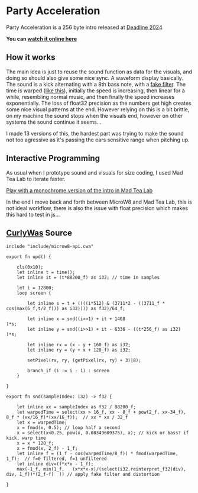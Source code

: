 # Party Acceleration

Party Acceleration is a 256 byte intro released at [Deadline 2024](https://www.demoparty.berlin/)

**You can [watch it online here](https://teadrinker.net/prods/party-acceleration/)**

## How it works

The main idea is just to reuse the sound function as data for the visuals, and doing so should also give some nice sync. A waveform display basically. The sound is a kick alternating with a 8th bass note, with a [fake filter](https://github.com/teadrinker/bytebeat-notes?tab=readme-ov-file#approximated-filtered-sawtooth). The time is warped ([like this](https://madtealab.com/#V=1&F=1&G=1&GX=40&GY=19&GS=0.045&f1=x+%3E+16+%3F+x+-+8+%2B+pow%282%2C+x-34%29+%3A+x+%2A+x+%2F+32)), initially the speed is increasing, then linear for a while, resembling normal music, and then finally the speed increases exponentially. The loss of float32 precision as the numbers get high creates some nice visual patterns at the end. However relying on this is a bit brittle, on my machine the sound stops when the visuals end, however on other systems the sound continue it seems...

I made 13 versions of this, the hardest part was trying to make the sound not too agressive as it's passing the ears sensitive range when pitching up.

## Interactive Programming

As usual when I prototype sound and visuals for size coding, I used Mad Tea Lab to iterate faster. 

[Play with a monochrome version of the intro in Mad Tea Lab](https://madtealab.com/#V=1&C=6&F=1&G=1&R=0&O=1&W=709&GW=655&GH=385&GX=160&GY=-120&GS=0.0076&EH=319&aMa=50&aS=1.53&aN=audioTime&bMa=50&bN=startAtTime&c=43&cMa=100&cI=1&cA=1&cS=0.79&cN=animToForceUpdate&d=3711&dMa=3711&dI=1&l=1408&lMa=1408&lI=1&m=6336&mMa=6336&mI=1&f1=clip%28snd%28%28%28x+%2B+startAtTime%29+%2A+88200%29%29%29&S=3&SLE=200&Expr=%0A%2F%2F+hacky+MicroW8+wrapper%2C+see+code+further+below%0A%0Adraw+%3D+%28%29+%3D%3E+%7B%0A%0A+var+latency+%3D+10500%2F44100++%2F%2F+hardcoded+latency+compensation+%28tweaked+on+windows%2Fchrome%29%0A%0A+if%28audioPos%28%29%29%0A++audioTime+%3D+max%280%2C+audioPos%28%29+-+latency%29+%0A%0A+var+t+%3D+audioTime+%2B+startAtTime%0A+plotSpace%28%29%0A+lin%280%2C0%2C+320%2C+0%29%0A+lin%280%2C0%2C++0%2C+240%29%0A+lin%280%2C240%2C+320%2C+240%29%0A+lin%28320%2C0%2C+320%2C+240%29%0A+upd%28t%29%0A%7D%0A%0Avar+fmod+%3D+%28x%2Ca%29+%3D%3E+x+%25+a+%0Avar+setPixel+%3D+%28x%2Cy%29+%3D%3E+%7B+if%28x%3E0%26%26x%3C320%26%26y%3E0%26%26y%3C240%29%7B+fill%28255%2C70%29%3B+point%28floor%28x%29%2Cfloor%28-y%29%29+%7D+%7D%0Avar+lin+%3D+%28x%2Cy%2Cx2%2Cy2%29+%3D%3E+%7B+line%28x%2C-y%2Cx2%2C-y2%29+%7D%0Avar+select+%3D+%28x%2Ca%2Cb%29+%3D%3E+x+%3F+a+%3A+b%0A%0A%0A%0A%0A%2F%2F+press+the+looping+play+button+on+the+functions+section%0A%0Aupd+%3D+%28t%29+%3D%3E+%7B%0A+++%0A+++var+it+%3D+t+%2A+88200%0A%0A+++for%28var+i+%3D+0%3B+i+%3C+12800%3B+i%2B%3D1%29+%7B%0A+++++let+s+%3D+t+%2B+%28%28i%2A512%29+%26+%28d%2A2+-+d%2Acos%28max%286%2Ct%2F2%29%29%29+%29%2F64+%0A+++++let+x+%3D+snd%28%28i%3E%3E1%29+%2B+it+%2B+l%29%2As%0A+++++let+y+%3D+snd%28%28i%3E%3E1%29+%2B+it+-+m+-+int%28t%2A256%29%29%2As+%0A+++++let+rx+%3D+x+-+y%0A+++++let+ry+%3D+y+%2B+x%0A+++++setPixel%28rx+%2B+160%2C+ry+%2B+120%29+++++%0A+++%7D+%0A%0A%7D%0A%0Asnd+%3D+%28sampleIndex+%29+%3D%3E+%7B%0A%0A++let+xx+%3D+sampleIndex+%2F+88200.0%3B%0A++let+warpedTime+%3D+select%28xx+%3E+16.0%2C+xx+-+8.0+%2B+pow%282.0%2C+xx-34.0%29%2C+xx+%2A+xx+%2F+32%29%3B++%0A++let+x+%3D+warpedTime%3B%0A++x+%3D+fmod%28x%2C+0.5%29%3B%0A++x+%3D+select%28x%3C0.25%2C+pow%28x%2C+0.08349609375%29%2C+x%29%3B+%2F%2F+kick+or+bass%0A++x+%3D+x+%2A+128.0%3B%0A++x+%3D+fmod%28x%2C+2.0%29+-+1.0%3B%0A%0A++%2F%2F+f%3D0+filtered%2C+f%3D1+unfiltered++%0A++let+f+%3D+%281.0+-+cos%28warpedTime%2F8.0%29%29+%2A+fmod%28warpedTime%2C+1.0%29%3B+%0A%0A++%2F%2F+apply+fake+filter+and+clip-distortion%0A++return+max%28-1.0%2C+min%281.0%2C+++%28x%2Ax%2Ax-x%29%2F%28f%2Ax%2Ax+-+1.0%29%2A%282.0-f%29++%29%29+%0A%0A%7D%0A)

In the end I move back and forth between MicroW8 and Mad Tea Lab, this is not ideal workflow, there is also the issue with float precision which makes this hard to test in js...

## [CurlyWas](https://github.com/exoticorn/curlywas) Source

	include "include/microw8-api.cwa"

	export fn upd() {

		cls(0x10);
		let inline t = time();
		let inline it = (t*88200_f) as i32; // time in samples

		let i = 12800;
		loop screen {

			let inline s = t + ((((i*512) & (3711*2 - ((3711_f * cos(max(6_f,t/2_f))) as i32)))) as f32)/64_f;  

			let inline x = snd((i>>1) + it + 1408                      )*s;
			let inline y = snd((i>>1) + it - 6336 - ((t*256_f) as i32) )*s;

			let inline rx = (x - y + 160_f) as i32;
			let inline ry = (y + x + 120_f) as i32;

			setPixel(rx, ry, (getPixel(rx, ry) + 3)|8);

			branch_if (i := i - 1) : screen
		}
		
	}

	export fn snd(sampleIndex: i32) -> f32 {

		let inline xx = sampleIndex as f32 / 88200_f;
		let warpedTime = select(xx > 16_f, xx - 8_f + pow(2_f, xx-34_f), 8_f * (xx/16_f)*(xx/16_f));  // xx * xx / 32_f 
		let x = warpedTime;
		x = fmod(x, 0.5); // loop half a second
		x = select(x<0.25, pow(x, 0.08349609375), x); // kick or bass? if kick, warp time
		x = x * 128_f;
		x = fmod(x, 2_f) - 1_f;
		let inline f = (1_f - cos(warpedTime/8_f)) * fmod(warpedTime, 1_f);  // f=0 filtered, f=1 unfiltered  
		let inline div=(f*x*x - 1_f);
		max(-1_f, min(1_f,   (x*x*x-x)/(select(i32.reinterpret_f32(div), div, 1_f))*(2_f-f)  )) // apply fake filter and distortion
		
	}